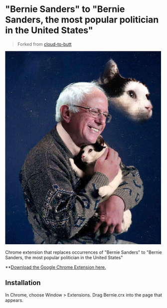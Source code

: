 "Bernie Sanders" to "Bernie Sanders, the most popular politician in the United States"
=============

> Forked from [cloud-to-butt](https://github.com/panicsteve/cloud-to-butt)

![](logo.png)

Chrome extension that replaces occurrences of "Bernie Sanders" to "Bernie Sanders, the most popular politician in the United States"

**[Download the Google Chrome Extension here.](https://github.com/eledroos/bernie-to-bernie/Bernie.crx)


Installation
------------

In Chrome, choose Window > Extensions.  Drag Bernie.crx into the page that appears.

